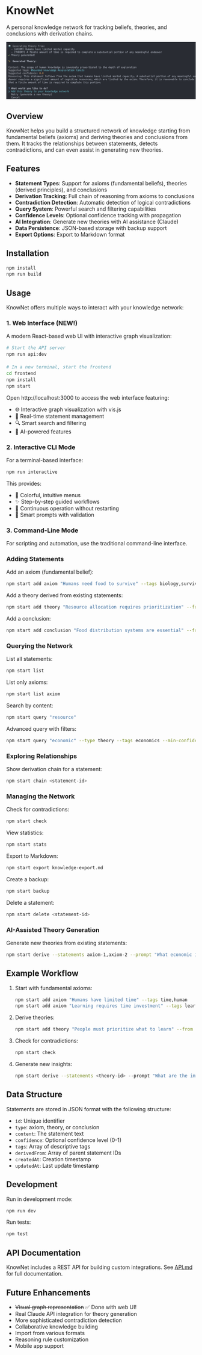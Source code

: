 # KnowNet

A personal knowledge network for tracking beliefs, theories, and conclusions with derivation chains.

![Cool](Cool.png)

## Overview

KnowNet helps you build a structured network of knowledge starting from fundamental beliefs (axioms) and deriving theories and conclusions from them. It tracks the relationships between statements, detects contradictions, and can even assist in generating new theories.

## Features

- **Statement Types**: Support for axioms (fundamental beliefs), theories (derived principles), and conclusions
- **Derivation Tracking**: Full chain of reasoning from axioms to conclusions
- **Contradiction Detection**: Automatic detection of logical contradictions
- **Query System**: Powerful search and filtering capabilities
- **Confidence Levels**: Optional confidence tracking with propagation
- **AI Integration**: Generate new theories with AI assistance (Claude)
- **Data Persistence**: JSON-based storage with backup support
- **Export Options**: Export to Markdown format

## Installation

```bash
npm install
npm run build
```

## Usage

KnowNet offers multiple ways to interact with your knowledge network:

### 1. Web Interface (NEW!)

A modern React-based web UI with interactive graph visualization:

```bash
# Start the API server
npm run api:dev

# In a new terminal, start the frontend
cd frontend
npm install
npm start
```

Open http://localhost:3000 to access the web interface featuring:
- 🌐 Interactive graph visualization with vis.js
- 📝 Real-time statement management
- 🔍 Smart search and filtering
- 🤖 AI-powered features

### 2. Interactive CLI Mode

For a terminal-based interface:

```bash
npm run interactive
```

This provides:
- 🎨 Colorful, intuitive menus
- ✨ Step-by-step guided workflows
- 🔄 Continuous operation without restarting
- 📝 Smart prompts with validation

### 3. Command-Line Mode

For scripting and automation, use the traditional command-line interface.

### Adding Statements

Add an axiom (fundamental belief):
```bash
npm start add axiom "Humans need food to survive" --tags biology,survival --confidence 1.0
```

Add a theory derived from existing statements:
```bash
npm start add theory "Resource allocation requires prioritization" --from axiom-1,axiom-2 --tags economics
```

Add a conclusion:
```bash
npm start add conclusion "Food distribution systems are essential" --from theory-1 --confidence 0.9
```

### Querying the Network

List all statements:
```bash
npm start list
```

List only axioms:
```bash
npm start list axiom
```

Search by content:
```bash
npm start query "resource"
```

Advanced query with filters:
```bash
npm start query "economic" --type theory --tags economics --min-confidence 0.8
```

### Exploring Relationships

Show derivation chain for a statement:
```bash
npm start chain <statement-id>
```

### Managing the Network

Check for contradictions:
```bash
npm start check
```

View statistics:
```bash
npm start stats
```

Export to Markdown:
```bash
npm start export knowledge-export.md
```

Create a backup:
```bash
npm start backup
```

Delete a statement:
```bash
npm start delete <statement-id>
```

### AI-Assisted Theory Generation

Generate new theories from existing statements:
```bash
npm start derive --statements axiom-1,axiom-2 --prompt "What economic implications follow?"
```

## Example Workflow

1. Start with fundamental axioms:
   ```bash
   npm start add axiom "Humans have limited time" --tags time,human
   npm start add axiom "Learning requires time investment" --tags learning,time
   ```

2. Derive theories:
   ```bash
   npm start add theory "People must prioritize what to learn" --from <id1>,<id2> --tags learning,decision
   ```

3. Check for contradictions:
   ```bash
   npm start check
   ```

4. Generate new insights:
   ```bash
   npm start derive --statements <theory-id> --prompt "What are the implications for education?"
   ```

## Data Structure

Statements are stored in JSON format with the following structure:
- `id`: Unique identifier
- `type`: axiom, theory, or conclusion
- `content`: The statement text
- `confidence`: Optional confidence level (0-1)
- `tags`: Array of descriptive tags
- `derivedFrom`: Array of parent statement IDs
- `createdAt`: Creation timestamp
- `updatedAt`: Last update timestamp

## Development

Run in development mode:
```bash
npm run dev
```

Run tests:
```bash
npm test
```

## API Documentation

KnowNet includes a REST API for building custom integrations. See [API.md](API.md) for full documentation.

## Future Enhancements

- ~~Visual graph representation~~ ✅ Done with web UI!
- Real Claude API integration for theory generation
- More sophisticated contradiction detection
- Collaborative knowledge building
- Import from various formats
- Reasoning rule customization
- Mobile app support

